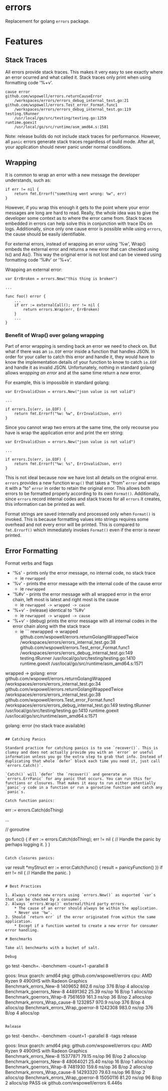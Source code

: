 # errors

Replacement for golang `errors` package.

# Features

## Stack Traces

All errors provide stack traces. This makes it very easy to see exactly where an error ocurred and what called it. Stack traces only print when using formatting code '%+v'.

```
cause error
github.com/wspowell/errors.returnCauseError
	/workspaces/errors/errors_debug_internal_test.go:21
github.com/wspowell/errors.Test_error_Format.func1
	/workspaces/errors/errors_debug_internal_test.go:119
testing.tRunner
	/usr/local/go/src/testing/testing.go:1259
runtime.goexit
	/usr/local/go/src/runtime/asm_amd64.s:1581
```

Note: release builds do not include stack traces for performance. However, all `panic` errors generate stack traces regardless of build mode. After all, your application should never panic under normal conditions.

## Wrapping

It is common to wrap an error with a new message the developer understands, such as:
```
if err != nil {
    return fmt.Errorf("something went wrong: %w", err)
}
```

However, if you wrap this enough it gets to the point where your error messages are long are hard to read. Really, the whole idea was to give the developer some context as to where the error came from. Stack traces embedded in errors can help solve this in conjunction with trace IDs on logs. Additionally, since only one cause error is possible while using `errors`, the cause should be easily identifiable.

For external errors, instead of wrapping an error using '%w', Wrap() embeds the external error and returns a new error that can checked using Is() and As(). This way the original error is not lost and can be viewed using formatting code '%#v' or '%+v'.

Wrapping an external error:
```
var ErrBroken = errors.New("this thing is broken")

...

func foo() error {
    ...
    if err := externalCall(); err != nil {
        return errors.Wrap(err, ErrBroken)
    }
	...
}
```

### Benefit of Wrap() over golang wrapping

Part of error wrapping is sending back an error we need to check on. But what if there was an `io.EOF` error inside a function that handles JSON. In order for your caller to catch this error and handle it, they would have to know the implementation details of your function to know to catch `io.EOF` and handle it as invalid JSON. Unfortunately, nothing in standard golang allows *wrapping an error* and at the same time return a *new* error.

For example, this is impossible in standard golang:
```
var ErrInvalidJson = errors.New("json value is not valid")

...

if errors.Is(err, io.EOF) {
    return fmt.Errorf("%w: %w", ErrInvalidJson, err)
}
```

Since you cannot wrap two errors at the same time, the only recourse you have is wrap the application error and print the err string:
```
var ErrInvalidJson = errors.New("json value is not valid")

...

if errors.Is(err, io.EOF) {
    return fmt.Errorf("%w: %s", ErrInvalidJson, err)
}
```

This is not ideal because now we have lost all details on the original error. `errors` provides a new function `Wrap()` that takes a "from" `error` and wraps it with a "to" `error` in order to retain the original error. This allows both errors to be formatted properly according to its own `Format()`. Additionally, since `errors` record internal codes and stack traces for all `errors` it creates, this information can be printed as well.

Format strings are saved internally and processed only when `Format()` is invoked. This is because formatting values into strings requires some overhead and not every error will be printed. This is compared to `fmt.Errorf()` which immediately invokes `Format()` even if the error is never printed. 

## Error Formatting

Format verbs and flags
* '%s' - prints only the error message, no internal code, no stack trace
    * ie `rewrapped`
* '%v' - prints the error message with the internal code of the cause error
    * ie `rewrapped`
* '%#v' - prints the error message with all wrapped error in the error chain, left most is latest and right most is the cause
    * ie `rewrapped -> wrapped -> cause`
* '%+v' - (release) identical to '%#v'
    * ie `rewrapped -> wrapped -> cause`
* '%+v' - (debug) prints the error message with all internal codes in the error chain along with the stack trace
    * ie ```
rewrapped -> wrapped
github.com/wspowell/errors.returnGolangWrappedTwice
	/workspaces/errors/errors_internal_test.go:38
github.com/wspowell/errors.Test_error_Format.func1
	/workspaces/errors/errors_debug_internal_test.go:149
testing.tRunner
	/usr/local/go/src/testing/testing.go:1410
runtime.goexit
	/usr/local/go/src/runtime/asm_amd64.s:1571

wrapped -> golang: error
github.com/wspowell/errors.returnGolangWrapped
	/workspaces/errors/errors_internal_test.go:34
github.com/wspowell/errors.returnGolangWrappedTwice
	/workspaces/errors/errors_internal_test.go:38
github.com/wspowell/errors.Test_error_Format.func1
	/workspaces/errors/errors_debug_internal_test.go:149
testing.tRunner
	/usr/local/go/src/testing/testing.go:1410
runtime.goexit
	/usr/local/go/src/runtime/asm_amd64.s:1571

golang: error
(no stack trace available)
```

## Catching Panics

Standard practice for catching panics is to use `recover()`. This is clumsy and does not actually provide you with an `error` or useful information unless you go the extra step to grab that info. Instead of duplicating that whole `defer` block each time you need it, just call `errors.Catch()`.

`Catch()` will `defer` the `recover()` and generate an `errors.ErrPanic` for any panic that occurs. You can run this for functions or closures. That makes it easy to run either potentially `panic`-y code in a function or run a goroutine function and catch any `panic`s.

Catch function panics:
```
err := errors.Catch(doThing)

...

// goroutine

go func() {
    if err := errors.Catch(doThing); err != nil {
        // Handle the panic by perhaps logging it.
    }
}
```

Catch closures panics:
```
var result *myStruct
err := error.Catch(func() {
    result = panicyFunction()
})
if err != nil {
    // Handle the panic.
}
```

# Best Practices

1. Always create new errors using `errors.New()` as exported `var`s that can be checked by a consumer.
2. Always `errors.Wrap()` external/third party errors.
	* The cause of an error should always be within the application.
	* Never use '%w'.
3. Should `return err` if the error originated from within the same application.
	* Except if a function wanted to create a new error for consumer error handling.

# Benchmarks

Take all benchmarks with a bucket of salt.

Debug
```
go test -bench=. -benchmem -count=1 -parallel 8

goos: linux
goarch: amd64
pkg: github.com/wspowell/errors
cpu: AMD Ryzen 9 4900HS with Radeon Graphics         
Benchmark_errors_New-8                   1409652               862.6 ns/op           376 B/op          4 allocs/op
Benchmark_goerrors_New-8                44891362                25.39 ns/op           16 B/op          1 allocs/op
Benchmark_goerrors_Wrap-8                7561659               161.3 ns/op            36 B/op          2 allocs/op
Benchmark_errors_Wrap_cause-8            1232857               970.9 ns/op           376 B/op          4 allocs/op
Benchmark_errors_Wrap_goerror-8          1242308               983.0 ns/op           376 B/op          4 allocs/op
```

Release
```
go test -bench=. -benchmem -count=1 -parallel 8 -tags release

goos: linux
goarch: amd64
pkg: github.com/wspowell/errors
cpu: AMD Ryzen 9 4900HS with Radeon Graphics         
Benchmark_errors_New-8                  15377871                79.15 ns/op           96 B/op          2 allocs/op
Benchmark_goerrors_New-8                48064021                25.40 ns/op           16 B/op          1 allocs/op
Benchmark_goerrors_Wrap-8                7481930               159.6 ns/op            36 B/op          2 allocs/op
Benchmark_errors_Wrap_cause-8           14293320                79.63 ns/op           96 B/op          2 allocs/op
Benchmark_errors_Wrap_goerror-8         15050116                81.20 ns/op           96 B/op          2 allocs/op
PASS
ok      github.com/wspowell/errors      6.446s
```